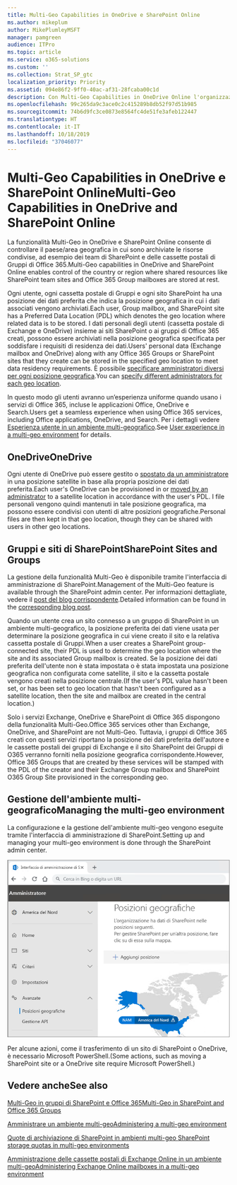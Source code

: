 ```yaml
---
title: Multi-Geo Capabilities in OneDrive e SharePoint Online
ms.author: mikeplum
author: MikePlumleyMSFT
manager: pamgreen
audience: ITPro
ms.topic: article
ms.service: o365-solutions
ms.custom: ''
ms.collection: Strat_SP_gtc
localization_priority: Priority
ms.assetid: 094e86f2-9ff0-40ac-af31-28fcaba00c1d
description: Con Multi-Geo Capabilities in OneDrive Online l'organizzazione può espandere la propria presenza Office 365 a più paesi/aree geografiche.
ms.openlocfilehash: 99c265da9c3ace0c2c415289b8db52f97d51b985
ms.sourcegitcommit: 74b6d9fc3ce0873e8564fc4de51fe3afeb122447
ms.translationtype: HT
ms.contentlocale: it-IT
ms.lasthandoff: 10/18/2019
ms.locfileid: "37046077"
---
```

# <a name="multi-geo-capabilities-in-onedrive-and-sharepoint-online"></a><span data-ttu-id="991fa-103">Multi-Geo Capabilities in OneDrive e SharePoint Online</span><span class="sxs-lookup"><span data-stu-id="991fa-103">Multi-Geo Capabilities in OneDrive and SharePoint Online</span></span>

<span data-ttu-id="991fa-104">La funzionalità Multi-Geo in OneDrive e SharePoint Online consente di controllare il paese/area geografica in cui sono archiviate le risorse condivise, ad esempio dei team di SharePoint e delle cassette postali di Gruppi di Office 365.</span><span class="sxs-lookup"><span data-stu-id="991fa-104">Multi-Geo capabilities in OneDrive and SharePoint Online enables control of the country or region where shared resources like SharePoint team sites and Office 365 Group mailboxes are stored at rest.</span></span>

<span data-ttu-id="991fa-105">Ogni utente, ogni cassetta postale di Gruppi e ogni sito SharePoint ha una posizione dei dati preferita che indica la posizione geografica in cui i dati associati vengono archiviati.</span><span class="sxs-lookup"><span data-stu-id="991fa-105">Each user, Group mailbox, and SharePoint site has a Preferred Data Location (PDL) which denotes the geo location where related data is to be stored.</span></span> <span data-ttu-id="991fa-106">I dati personali degli utenti (cassetta postale di Exchange e OneDrive) insieme ai siti SharePoint o ai gruppi di Office 365 creati, possono essere archiviati nella posizione geografica specificata per soddisfare i requisiti di residenza dei dati.</span><span class="sxs-lookup"><span data-stu-id="991fa-106">Users' personal data (Exchange mailbox and OneDrive) along with any Office 365 Groups or SharePoint sites that they create can be stored in the specified geo location to meet data residency requirements.</span></span> <span data-ttu-id="991fa-107">È possibile [specificare amministratori diversi per ogni posizione geografica](add-a-sharepoint-geo-admin.md).</span><span class="sxs-lookup"><span data-stu-id="991fa-107">You can [specify different administrators for each geo location](add-a-sharepoint-geo-admin.md).</span></span>

<span data-ttu-id="991fa-108">In questo modo gli utenti avranno un’esperienza uniforme quando usano i servizi di Office 365, incluse le applicazioni Office, OneDrive e Search.</span><span class="sxs-lookup"><span data-stu-id="991fa-108">Users get a seamless experience when using Office 365 services, including Office applications, OneDrive, and Search.</span></span> <span data-ttu-id="991fa-109">Per i dettagli vedere [Esperienza utente in un ambiente multi-geografico](multi-geo-user-experience.md).</span><span class="sxs-lookup"><span data-stu-id="991fa-109">See [User experience in a multi-geo environment](multi-geo-user-experience.md) for details.</span></span>

## <a name="onedrive"></a><span data-ttu-id="991fa-110">OneDrive</span><span class="sxs-lookup"><span data-stu-id="991fa-110">OneDrive</span></span>

<span data-ttu-id="991fa-111">Ogni utente di OneDrive può essere gestito o [spostato da un amministratore](move-onedrive-between-geo-locations.md) in una posizione satellite in base alla propria posizione dei dati preferita.</span><span class="sxs-lookup"><span data-stu-id="991fa-111">Each user's OneDrive can be provisioned in or [moved by an administrator](move-onedrive-between-geo-locations.md) to a satellite location in accordance with the user's PDL.</span></span> <span data-ttu-id="991fa-112">I file personali vengono quindi mantenuti in tale posizione geografica, ma possono essere condivisi con utenti di altre posizioni geografiche.</span><span class="sxs-lookup"><span data-stu-id="991fa-112">Personal files are then kept in that geo location, though they can be shared with users in other geo locations.</span></span>

## <a name="sharepoint-sites-and-groups"></a><span data-ttu-id="991fa-113">Gruppi e siti di SharePoint</span><span class="sxs-lookup"><span data-stu-id="991fa-113">SharePoint Sites and Groups</span></span>

<span data-ttu-id="991fa-114">La gestione della funzionalità Multi-Geo è disponibile tramite l'interfaccia di amministrazione di SharePoint.</span><span class="sxs-lookup"><span data-stu-id="991fa-114">Management of the Multi-Geo feature is available through the SharePoint admin center.</span></span> <span data-ttu-id="991fa-115">Per informazioni dettagliate, vedere il [post del blog corrispondente](https://techcommunity.microsoft.com/t5/Office-365-Blog/Now-available-Multi-Geo-in-SharePoint-and-Office-365-Groups/ba-p/263302).</span><span class="sxs-lookup"><span data-stu-id="991fa-115">Detailed information can be found in the [corresponding blog post](https://techcommunity.microsoft.com/t5/Office-365-Blog/Now-available-Multi-Geo-in-SharePoint-and-Office-365-Groups/ba-p/263302).</span></span>

<span data-ttu-id="991fa-116">Quando un utente crea un sito connesso a un gruppo di SharePoint in un ambiente multi-geografico, la posizione preferita dei dati viene usata per determinare la posizione geografica in cui viene creato il sito e la relativa cassetta postale di Gruppi.</span><span class="sxs-lookup"><span data-stu-id="991fa-116">When a user creates a SharePoint group-connected site, their PDL is used to determine the geo location where the site and its associated Group mailbox is created.</span></span> <span data-ttu-id="991fa-117">Se la posizione dei dati preferita dell'utente non è stata impostata o è stata impostata una posizione geografica non configurata come satellite, il sito e la cassetta postale vengono creati nella posizione centrale.</span><span class="sxs-lookup"><span data-stu-id="991fa-117">(If the user's PDL value hasn't been set, or has been set to geo location that hasn't been configured as a satellite location, then the site and mailbox are created in the central location.)</span></span>

<span data-ttu-id="991fa-118">Solo i servizi Exchange, OneDrive e SharePoint di Office 365 dispongono della funzionalità Multi-Geo.</span><span class="sxs-lookup"><span data-stu-id="991fa-118">Office 365 services other than Exchange, OneDrive, and SharePoint are not Multi-Geo.</span></span> <span data-ttu-id="991fa-119">Tuttavia, i gruppi di Office 365 creati con questi servizi riportano la posizione dei dati preferita dell'autore e le cassette postali dei gruppi di Exchange e il sito SharePoint dei Gruppi di O365 verranno forniti nella posizione geografica corrispondente.</span><span class="sxs-lookup"><span data-stu-id="991fa-119">However, Office 365 Groups that are created by these services will be stamped with the PDL of the creator and their Exchange Group mailbox and SharePoint O365 Group Site provisioned in the corresponding geo.</span></span> 

## <a name="managing-the-multi-geo-environment"></a><span data-ttu-id="991fa-120">Gestione dell'ambiente multi-geografico</span><span class="sxs-lookup"><span data-stu-id="991fa-120">Managing the multi-geo environment</span></span>

<span data-ttu-id="991fa-121">La configurazione e la gestione dell'ambiente multi-geo vengono eseguite tramite l'interfaccia di amministrazione di SharePoint.</span><span class="sxs-lookup"><span data-stu-id="991fa-121">Setting up and managing your multi-geo environment is done through the SharePoint admin center.</span></span> 

![Schermata della pagina con le posizioni geografiche nell'interfaccia di amministrazione di SharePoint](media/sharepoint-multi-geo-admin-center.png)

<span data-ttu-id="991fa-123">Per alcune azioni, come il trasferimento di un sito di SharePoint o OneDrive, è necessario Microsoft PowerShell.</span><span class="sxs-lookup"><span data-stu-id="991fa-123">(Some actions, such as moving a SharePoint site or a OneDrive site require Microsoft PowerShell.)</span></span>

## <a name="see-also"></a><span data-ttu-id="991fa-124">Vedere anche</span><span class="sxs-lookup"><span data-stu-id="991fa-124">See also</span></span>

[<span data-ttu-id="991fa-125">Multi-Geo in gruppi di SharePoint e Office 365</span><span class="sxs-lookup"><span data-stu-id="991fa-125">Multi-Geo in SharePoint and Office 365 Groups</span></span>](https://techcommunity.microsoft.com/t5/Office-365-Blog/Now-available-Multi-Geo-in-SharePoint-and-Office-365-Groups/ba-p/263302)

[<span data-ttu-id="991fa-126">Amministrare un ambiente multi-geo</span><span class="sxs-lookup"><span data-stu-id="991fa-126">Administering a multi-geo environment</span></span>](administering-a-multi-geo-environment.md)

[<span data-ttu-id="991fa-127">Quote di archiviazione di SharePoint in ambienti multi-geo </span><span class="sxs-lookup"><span data-stu-id="991fa-127">SharePoint storage quotas in multi-geo environments</span></span>](sharepoint-multi-geo-storage-quota.md)

[<span data-ttu-id="991fa-128">Amministrazione delle cassette postali di Exchange Online in un ambiente multi-geo</span><span class="sxs-lookup"><span data-stu-id="991fa-128">Administering Exchange Online mailboxes in a multi-geo environment</span></span>](administering-exchange-online-multi-geo.md)
